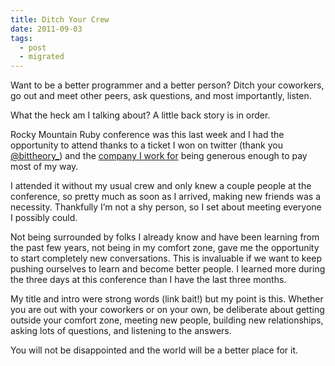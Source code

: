 ```yaml
---
title: Ditch Your Crew
date: 2011-09-03
tags:
  - post
  - migrated
---
```


Want to be a better programmer and a better person? Ditch your coworkers, go out and meet other peers, ask questions, and most importantly, listen.

What the heck am I talking about? A little back story is in order.

Rocky Mountain Ruby conference was this last week and I had the opportunity to attend thanks to a ticket I won on twitter (thank you [@bittheory_](http://bittheory.com)) and the [company I work for](http://orderedlist.com) being generous enough to pay most of my way.

I attended it without my usual crew and only knew a couple people at the conference, so pretty much as soon as I arrived, making new friends was a necessity. Thankfully I’m not a shy person, so I set about meeting everyone I possibly could.

Not being surrounded by folks I already know and have been learning from the past few years, not being in my comfort zone, gave me the opportunity to start completely new conversations. This is invaluable if we want to keep pushing ourselves to learn and become better people. I learned more during the three days at this conference than I have the last three months.

My title and intro were strong words (link bait!) but my point is this. Whether you are out with your coworkers or on your own, be deliberate about getting outside your comfort zone, meeting new people, building new relationships, asking lots of questions, and listening to the answers.

You will not be disappointed and the world will be a better place for it.
